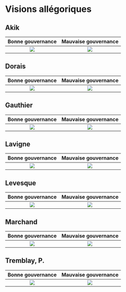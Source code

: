 # Visions allégoriques

## Akik

Bonne gouvernance            |  Mauvaise gouvernance
:-------------------------:|:-------------------------:
![](https://github.com/CUPUM/ecometropole_laurentienne/blob/main/visions_allegoriques/akik-image-bonne_gouvernance-20211103.jpg)  |  ![](https://github.com/CUPUM/ecometropole_laurentienne/blob/main/visions_allegoriques/akik-image-mauvaise_gouvernance-20211103.jpg)

## Dorais

Bonne gouvernance            |  Mauvaise gouvernance
:-------------------------:|:-------------------------:
![](https://github.com/CUPUM/ecometropole_laurentienne/blob/main/visions_allegoriques/Dorais-image-bonne_gouvernance-20210909.jpg)  |  ![](https://github.com/CUPUM/ecometropole_laurentienne/blob/main/visions_allegoriques/Dorais-image-mauvaise_gouvernance-20210909.jpg)

## Gauthier

Bonne gouvernance            |  Mauvaise gouvernance
:-------------------------:|:-------------------------:
![](https://github.com/CUPUM/ecometropole_laurentienne/blob/main/visions_allegoriques/Gauthier-image-bonne_gouvernance-20210909.jpg)  |  ![](https://github.com/CUPUM/ecometropole_laurentienne/blob/main/visions_allegoriques/Gauthier-image-mauvaise_gouvernance-20210909.jpg)


## Lavigne

Bonne gouvernance            |  Mauvaise gouvernance
:-------------------------:|:-------------------------:
![](https://github.com/CUPUM/ecometropole_laurentienne/blob/main/visions_allegoriques/lavigne-image-bonne_gouvernance-20210909.jpg)  |  ![](https://github.com/CUPUM/ecometropole_laurentienne/blob/main/visions_allegoriques/lavigne-image-mauvaise_gouvernance-20210909.jpg)

## Levesque

Bonne gouvernance            |  Mauvaise gouvernance
:-------------------------:|:-------------------------:
![](https://github.com/CUPUM/ecometropole_laurentienne/blob/main/visions_allegoriques/Levesque-Image-Bonne_gouvernance-20210909.jpg)  |  ![](https://github.com/CUPUM/ecometropole_laurentienne/blob/main/visions_allegoriques/Levesque-Image-mauvaise_gouvernance-20210909jpg.jpg)

## Marchand

Bonne gouvernance            |  Mauvaise gouvernance
:-------------------------:|:-------------------------:
![](https://github.com/CUPUM/ecometropole_laurentienne/blob/main/visions_allegoriques/marchand-image-bonne_gouvernace-20210909.jpg)  |  ![](https://github.com/CUPUM/ecometropole_laurentienne/blob/main/visions_allegoriques/marchand-image-mauvaise_gouvernance-20210909.jpg)

## Tremblay, P.

Bonne gouvernance            |  Mauvaise gouvernance
:-------------------------:|:-------------------------:
![](https://github.com/CUPUM/ecometropole_laurentienne/blob/main/visions_allegoriques/tremblay_p-image-bonne_gouvernance-09092021.jpg)  |  ![](https://github.com/CUPUM/ecometropole_laurentienne/blob/main/visions_allegoriques/tremblay_p-image-mauvaise_gouvernance-09092021.jpg)

